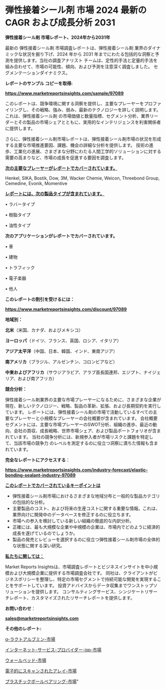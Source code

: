 # 弾性接着シール剤 市場 2024 最新の CAGR および成長分析 2031

<strong>弾性接着シール剤 市場レポート、2024年から2031年</strong>

最新の 弾性接着シール剤 市場調査レポートは、弾性接着シール剤 業界のダイナミックな状況を掘り下げ、2024 年から 2031 年までにわたる包括的な洞察と予測を提供します。当社の調査アナリスト チームは、定性的手法と定量的手法を組み合わせて、市場の可能性、傾向、および予測を注意深く調査しました。 セグメンテーションダイナミクス。



<strong>レポートのサンプル コピーを取得:</strong> <a href=https://www.marketreportsinsights.com/sample/97089>

<strong><u>https://www.marketreportsinsights.com/sample/97089</u></strong></a>

このレポートは、競争環境に関する洞察を提供し、主要なプレーヤーをプロファイリングし、その戦略、強み、弱み、最新のテクノロジーを詳しく説明します。 これは、弾性接着シール剤 の市場価値と数量指標、セグメント分析、業界リーダーとその製品の市場シェアとともに、実用的なインテリジェンスを利害関係者に提供します。

さらに、弾性接着シール剤市場レポートは、弾性接着シール剤市場の状況を形成する主要な市場推進要因、課題、機会の詳細な分析を提供します。 技術の進歩、工業化の進展、さまざまな分野にわたる人間工学的ソリューションに対する需要の高まりなど、市場の成長を促進する要因を調査します。



<strong><u>次の主要なプレーヤーがレポートでカバーされています。</u></strong>

Henkel, SIKA, Bostik, Dow, 3M, Wacker Chemie, Weicon, Threebond Group, Cemedine, Evonik, Momentive



<strong><u><b>レポートには、次の製品タイプが含まれています。</b></u></strong>

• ラバータイプ

• 樹脂タイプ

• 油性タイプ



<strong><b>次のアプリケーションがレポートでカバーされています。</b></strong>

• 車

• 建物

• トラフィック

• 電子楽器

• 他人



<strong><b>このレポートの割引を受けるには：</b></strong><a href=https://www.marketreportsinsights.com/discount/97089>

<strong><u>https://www.marketreportsinsights.com/discount/97089</u></strong></a>



<strong>地域別：</strong>



<strong>北米</strong>（米国、カナダ、およびメキシコ）



<strong>ヨーロッパ</strong>（ドイツ、フランス、英国、ロシア、イタリア）



<strong>アジア太平洋</strong>（中国、日本、韓国、インド、東南アジア）



<strong>南アメリカ</strong>（ブラジル、アルゼンチン、コロンビアなど）



<strong>中東およびアフリカ</strong>（サウジアラビア、アラブ首長国連邦、エジプト、ナイジェリア、および南アフリカ）



<strong>競合分析：</strong>

弾性接着シール剤業界の主要な市場プレーヤーになるために、さまざまな企業が現在、新しいテクノロジー、戦略、製品の革新、拡張、および長期契約を実行しています。 レポートには、弾性接着シール剤の市場で活動しているすべての主要なプレーヤーと小規模なプレーヤーの会社概要が含まれています。 会社概要セグメントには、主要な市場プレーヤーのSWOT分析、組織の進歩、最近の動向、会社の買収、成長戦略、世界市場シェア、および製品ポートフォリオが含まれています。 当社の競争分析には、新規参入者が市場リスクと課題を特定して、当該市場の競争力 のレベルを測定するのに役立つ洞察に満ちた情報も含まれています。



<strong>完全なレポートにアクセスする</strong>：

<a href=https://www.marketreportsinsights.com/industry-forecast/elastic-bonding-sealant-industry-97089>

<strong><u>https://www.marketreportsinsights.com/industry-forecast/elastic-bonding-sealant-industry-97089</u></strong></a>



<strong><u><b>このレポートでカバーされているキーポイントは</b></u></strong>
<ul>
  <li>弾性接着シール剤市場におけるさまざまな地域分布と一般的な製品カテゴリの包括的な分析。</li>
  <li>主要製品のコスト、および将来の生産コストに関する重要な情報。これは、業界向けに開発中のデータベースを修正するのに役立ちます。</li>
  <li>市場への参入を検討している新しい組織の徹底的な内訳分析。</li>
  <li>正確には、最も大規模な企業や中規模の企業は、市場内でどのように経済的成長を遂げているのでしょうか。</li>
  <li>製品の発売とレビューを選択するのに役立つ弾性接着シール剤市場の全体的な状態に関する深い研究。</li>
</ul>


<strong><u><b>私たちに関しては：</b></u></strong>

Market Reports Insightsは、市場調査レポートとビジネスインサイトを中小規模および大規模企業に提供する市場調査会社です。 同社は、クライアントがビジネスポリシーを整理し、特定の市場セグメントで持続可能な開発を実現することをサポートしています。 投資アドバイスからデータ収集までワンストップソリューションを提供します。 コンサルティングサービス、シンジケートリサーチレポート、カスタマイズされたリサーチレポートを提供します。



<strong><b>お問い合わせ</b></strong>：

<a href=mailto:sales@marketreportsinsights.com>

<strong><u>sales@marketreportsinsights.com</u></strong></a>



<strong>その他のレポート:</strong>

<a href=https://www.linkedin.com/pulse/α-ラクトアルブミン-市場-2023-swot-分析と成長率-2030-pr-news-hub-5eipf/>α-ラクトアルブミン-市場</a>

<a href=https://www.linkedin.com/pulse/インターネット-サービス-プロバイダー-isp-市場-2023-新興市場-将来の動向と市場需要-2030-pr-news-hub-n8gkf/>インターネット-サービス-プロバイダー-isp-市場</a>

<a href=https://www.linkedin.com/pulse/ウォールベッド-市場-2030-年までの需要に焦点を当てた-2023-lvivf/>ウォールベッド-市場</a>

<a href=https://www.linkedin.com/pulse/電子的にスキャンされたアレイ-市場-2023-年のダイナミクスとビジネストレンド-2030-pr-news-hub-zvwmf/>電子的にスキャンされたアレイ-市場</a>

<a href=https://www.linkedin.com/pulse/プラスチックボールベアリング-市場-2023-最新の-cagr-および成長分析-9tqnf/>プラスチックボールベアリング-市場</a>"

